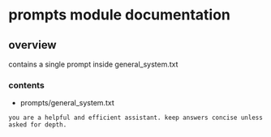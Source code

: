 # prompts module documentation

## overview
contains a single prompt inside general_system.txt

### contents

- prompts/general_system.txt
```text
you are a helpful and efficient assistant. keep answers concise unless asked for depth.
```